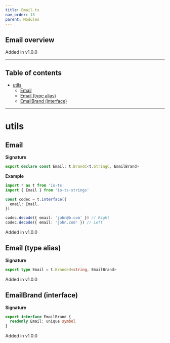 ```yaml
---
title: Email.ts
nav_order: 13
parent: Modules
---
```


## Email overview

Added in v1.0.0

---

<h2 class="text-delta">Table of contents</h2>

- [utils](#utils)
  - [Email](#email)
  - [Email (type alias)](#email-type-alias)
  - [EmailBrand (interface)](#emailbrand-interface)

---

# utils

## Email

**Signature**

```ts
export declare const Email: t.BrandC<t.StringC, EmailBrand>
```

**Example**

```ts
import * as t from 'io-ts'
import { Email } from 'io-ts-strings'

const codec = t.interface({
  email: Email,
})

codec.decode({ email: 'john@b.com' }) // Right
codec.decode({ email: 'john.com' }) // Left
```

Added in v1.0.0

## Email (type alias)

**Signature**

```ts
export type Email = t.Branded<string, EmailBrand>
```

Added in v1.0.0

## EmailBrand (interface)

**Signature**

```ts
export interface EmailBrand {
  readonly Email: unique symbol
}
```

Added in v1.0.0
